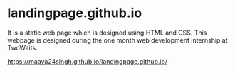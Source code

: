 # landingpage.github.io

It is a static web page which is designed using HTML and CSS. This webpage is designed during the one month web development internship at TwoWaits.

https://maaya24singh.github.io/landingpage.github.io/
